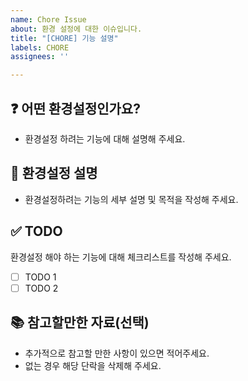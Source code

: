 ```yaml
---
name: Chore Issue
about: 환경 설정에 대한 이슈입니다.
title: "[CHORE] 기능 설명"
labels: CHORE
assignees: ''

---
```


## ❓ 어떤 환경설정인가요?

- 환경설정 하려는 기능에 대해 설명해 주세요.

## 📝 환경설정 설명

- 환경설정하려는 기능의 세부 설명 및 목적을 작성해 주세요.

## ✅ TODO

환경설정 해야 하는 기능에 대해 체크리스트를 작성해 주세요.

- [ ] TODO 1
- [ ] TODO 2

## 📚 참고할만한 자료(선택)

- 추가적으로 참고할 만한 사항이 있으면 적어주세요.
- 없는 경우 해당 단락을 삭제해 주세요.
